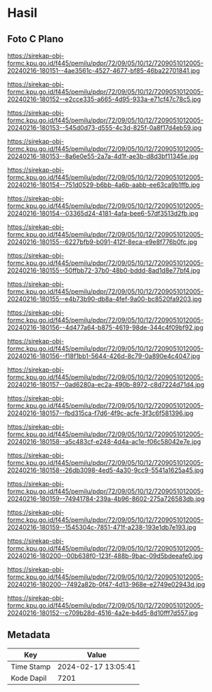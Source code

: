 # Hasil

## Foto C Plano

https://sirekap-obj-formc.kpu.go.id/f445/pemilu/pdpr/72/09/05/10/12/7209051012005-20240216-180151--4ae3561c-4527-4677-bf85-46ba22701841.jpg

https://sirekap-obj-formc.kpu.go.id/f445/pemilu/pdpr/72/09/05/10/12/7209051012005-20240216-180152--e2cce335-a665-4d95-933a-e71cf47c78c5.jpg

https://sirekap-obj-formc.kpu.go.id/f445/pemilu/pdpr/72/09/05/10/12/7209051012005-20240216-180153--545d0d73-d555-4c3d-825f-0a8f17d4eb59.jpg

https://sirekap-obj-formc.kpu.go.id/f445/pemilu/pdpr/72/09/05/10/12/7209051012005-20240216-180153--8a6e0e55-2a7a-4d1f-ae3b-d8d3bf11345e.jpg

https://sirekap-obj-formc.kpu.go.id/f445/pemilu/pdpr/72/09/05/10/12/7209051012005-20240216-180154--751d0529-b6bb-4a6b-aabb-ee63ca9b1ffb.jpg

https://sirekap-obj-formc.kpu.go.id/f445/pemilu/pdpr/72/09/05/10/12/7209051012005-20240216-180154--03365d24-4181-4afa-bee6-57df3513d2fb.jpg

https://sirekap-obj-formc.kpu.go.id/f445/pemilu/pdpr/72/09/05/10/12/7209051012005-20240216-180155--6227bfb9-b091-412f-8eca-e9e8f776b0fc.jpg

https://sirekap-obj-formc.kpu.go.id/f445/pemilu/pdpr/72/09/05/10/12/7209051012005-20240216-180155--50ffbb72-37b0-48b0-bddd-8ad1d8e77bf4.jpg

https://sirekap-obj-formc.kpu.go.id/f445/pemilu/pdpr/72/09/05/10/12/7209051012005-20240216-180155--e4b73b90-db8a-4fef-9a00-bc8520fa9203.jpg

https://sirekap-obj-formc.kpu.go.id/f445/pemilu/pdpr/72/09/05/10/12/7209051012005-20240216-180156--4d477a64-b875-4619-98de-344c4f09bf92.jpg

https://sirekap-obj-formc.kpu.go.id/f445/pemilu/pdpr/72/09/05/10/12/7209051012005-20240216-180156--f18f1bb1-5644-426d-8c79-0a890e4c4047.jpg

https://sirekap-obj-formc.kpu.go.id/f445/pemilu/pdpr/72/09/05/10/12/7209051012005-20240216-180157--0ad6280a-ec2a-490b-8972-c8d7224d71d4.jpg

https://sirekap-obj-formc.kpu.go.id/f445/pemilu/pdpr/72/09/05/10/12/7209051012005-20240216-180157--fbd315ca-f7d6-4f9c-acfe-3f3c6f581396.jpg

https://sirekap-obj-formc.kpu.go.id/f445/pemilu/pdpr/72/09/05/10/12/7209051012005-20240216-180158--a5c483cf-e248-4d4a-ac1e-f06c58042e7e.jpg

https://sirekap-obj-formc.kpu.go.id/f445/pemilu/pdpr/72/09/05/10/12/7209051012005-20240216-180158--26db3098-4ed5-4a30-9cc9-5541a1625a45.jpg

https://sirekap-obj-formc.kpu.go.id/f445/pemilu/pdpr/72/09/05/10/12/7209051012005-20240216-180159--74941784-239a-4b96-8602-275a726583db.jpg

https://sirekap-obj-formc.kpu.go.id/f445/pemilu/pdpr/72/09/05/10/12/7209051012005-20240216-180159--1545304c-7851-471f-a238-193e1db7e193.jpg

https://sirekap-obj-formc.kpu.go.id/f445/pemilu/pdpr/72/09/05/10/12/7209051012005-20240216-180200--00b638f0-123f-488b-9bac-09d5bdeeafe0.jpg

https://sirekap-obj-formc.kpu.go.id/f445/pemilu/pdpr/72/09/05/10/12/7209051012005-20240216-180200--7492a82b-0f47-4d13-968e-e2749e02943d.jpg

https://sirekap-obj-formc.kpu.go.id/f445/pemilu/pdpr/72/09/05/10/12/7209051012005-20240216-180152--c709b28d-4516-4a2e-b4d5-8d10fff7d557.jpg


## Metadata

| Key        | Value               |
| ---------- | ------------------- |
| Time Stamp | 2024-02-17 13:05:41 |
| Kode Dapil | 7201                |



